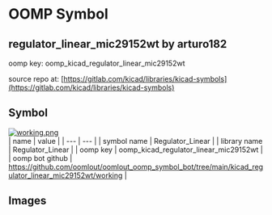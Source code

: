 # OOMP Symbol  
## regulator_linear_mic29152wt  by arturo182  
  
oomp key: oomp_kicad_regulator_linear_mic29152wt  
  
source repo at: [https://gitlab.com/kicad/libraries/kicad-symbols](https://gitlab.com/kicad/libraries/kicad-symbols)  
## Symbol  
  
[![working.png](working_600.png)](working.png)  
| name | value | 
| --- | --- | 
| symbol name | Regulator_Linear | 
| library name | Regulator_Linear | 
| oomp key | oomp_kicad_regulator_linear_mic29152wt | 
| oomp bot github | https://github.com/oomlout/oomlout_oomp_symbol_bot/tree/main/kicad_regulator_linear_mic29152wt/working | 
## Images  
